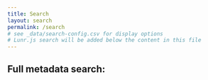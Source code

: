 ```yaml
---
title: Search
layout: search
permalink: /search
# see _data/search-config.csv for display options
# Lunr.js search will be added below the content in this file
---
```


## Full metadata search:
